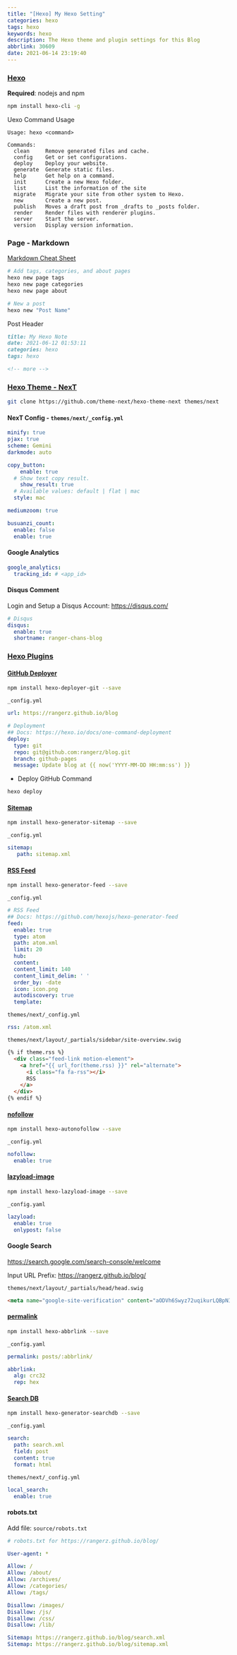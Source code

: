 ```yaml
---
title: "[Hexo] My Hexo Setting"
categories: hexo
tags: hexo
keywords: hexo
description: The Hexo theme and plugin settings for this Blog
abbrlink: 30609
date: 2021-06-14 23:19:40
---
```




### [Hexo](https://hexo.io/)

**Required**: nodejs and npm

```bash
npm install hexo-cli -g
```

<!-- more -->

Uexo Command Usage

```
Usage: hexo <command>

Commands:
  clean     Remove generated files and cache.
  config    Get or set configurations.
  deploy    Deploy your website.
  generate  Generate static files.
  help      Get help on a command.
  init      Create a new Hexo folder.
  list      List the information of the site
  migrate   Migrate your site from other system to Hexo.
  new       Create a new post.
  publish   Moves a draft post from _drafts to _posts folder.
  render    Render files with renderer plugins.
  server    Start the server.
  version   Display version information.

```



### Page - Markdown

[Markdown Cheat Sheet](https://www.markdownguide.org/cheat-sheet/)

```bash
# Add tags, categories, and about pages
hexo new page tags
hexo new page categories
hexo new page about

# New a post
hexo new "Post Name"
```

Post Header

```markdown
title: My Hexo Note
date: 2021-06-12 01:53:11
categories: hexo
tags: hexo

<!-- more -->
```



### [Hexo Theme - NexT](https://github.com/theme-next/hexo-theme-next)

```bash
git clone https://github.com/theme-next/hexo-theme-next themes/next
```

#### NexT Config - `themes/next/_config.yml`

```yaml
minify: true
pjax: true
scheme: Gemini
darkmode: auto

copy_button:
	enable: true
  # Show text copy result.
	show_result: true
  # Available values: default | flat | mac
  style: mac

mediumzoom: true

busuanzi_count:
  enable: false
  enable: true
```

#### Google Analytics

```yaml
google_analytics:
  tracking_id: # <app_id>
```

#### Disqus Comment

Login and Setup a Disqus Account: https://disqus.com/

```yaml
# Disqus
disqus:
  enable: true
  shortname: ranger-chans-blog
```



### [Hexo Plugins](https://hexo.io/plugins/)

#### [GitHub Deployer](https://github.com/hexojs/hexo-deployer-git)

```bash
npm install hexo-deployer-git --save
```

`_config.yml`

```yaml
url: https://rangerz.github.io/blog

# Deployment
## Docs: https://hexo.io/docs/one-command-deployment
deploy:
  type: git
  repo: git@github.com:rangerz/blog.git
  branch: github-pages
  message: Update blog at {{ now('YYYY-MM-DD HH:mm:ss') }}
```

- Deploy GitHub Command

```bash
hexo deploy
```



#### [Sitemap](https://github.com/hexojs/hexo-generator-sitemap)

```bash
npm install hexo-generator-sitemap --save
```

`_config.yml`

```yaml
sitemap:
   path: sitemap.xml
```



#### [RSS Feed](https://github.com/hexojs/hexo-generator-feed)

```bash
npm install hexo-generator-feed --save
```

`_config.yml`

```yaml
# RSS Feed
## Docs: https://github.com/hexojs/hexo-generator-feed
feed:
  enable: true
  type: atom
  path: atom.xml
  limit: 20
  hub:
  content:
  content_limit: 140
  content_limit_delim: ' '
  order_by: -date
  icon: icon.png
  autodiscovery: true
  template:
```

`themes/next/_config.yml`

```yaml
rss: /atom.xml
```

`themes/next/layout/_partials/sidebar/site-overview.swig`

```html
{% if theme.rss %}
  <div class="feed-link motion-element">
    <a href="{{ url_for(theme.rss) }}" rel="alternate">
      <i class="fa fa-rss"></i>
      RSS
    </a>
  </div>
{% endif %}
```



#### [nofollow](https://github.com/liuzc/hexo-autonofollow)

```bash
npm install hexo-autonofollow --save
```

`_config.yml`

```yaml
nofollow:
  enable: true
```



#### [lazyload-image](https://github.com/Troy-Yang/hexo-lazyload-image)

```bash
npm install hexo-lazyload-image --save
```

`_config.yaml`

```yaml
lazyload:
  enable: true
  onlypost: false
```



#### Google Search

https://search.google.com/search-console/welcome

Input URL Prefix: https://rangerz.github.io/blog/

`themes/next/layout/_partials/head/head.swig`

```html
<meta name="google-site-verification" content="aODVh6Swyz72uqikurLQBpNIqJO68gqxnPpEc2Pm9kI" />
```



#### [permalink](https://github.com/rozbo/hexo-abbrlink)

```bash
npm install hexo-abbrlink --save
```

`_config.yaml`

```yaml
permalink: posts/:abbrlink/

abbrlink:
  alg: crc32
  rep: hex
```



#### [Search DB](https://github.com/theme-next/hexo-generator-searchdb)

```bash
npm install hexo-generator-searchdb --save
```

`_config.yaml`

```yaml
search:
  path: search.xml
  field: post
  content: true
  format: html
```

`themes/next/_config.yml`

```yaml
local_search:
  enable: true
```



#### robots.txt

Add file: `source/robots.txt`

```yaml
# robots.txt for https://rangerz.github.io/blog/

User-agent: *

Allow: /
Allow: /about/
Allow: /archives/
Allow: /categories/
Allow: /tags/

Disallow: /images/
Disallow: /js/
Disallow: /css/
Disallow: /lib/

Sitemap: https://rangerz.github.io/blog/search.xml
Sitemap: https://rangerz.github.io/blog/sitemap.xml
```





